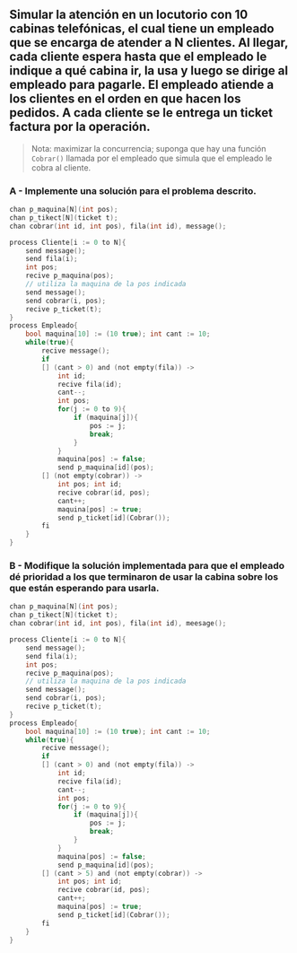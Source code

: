 ## Simular la atención en un locutorio con 10 cabinas telefónicas, el cual tiene un empleado que se encarga de atender a N clientes. Al llegar, cada cliente espera hasta que el empleado le indique a qué cabina ir, la usa y luego se dirige al empleado para pagarle. El empleado atiende a los clientes en el orden en que hacen los pedidos. A cada cliente se le entrega un ticket factura por la operación.
> Nota: maximizar la concurrencia; suponga que hay una función `Cobrar()` llamada por el empleado que simula que el empleado le cobra al cliente.

### A - Implemente una solución para el problema descrito.
```c
chan p_maquina[N](int pos);
chan p_tikect[N](ticket t);
chan cobrar(int id, int pos), fila(int id), message();

process Cliente[i := 0 to N]{
    send message();
    send fila(i);
    int pos;
    recive p_maquina(pos);
    // utiliza la maquina de la pos indicada
    send message();
    send cobrar(i, pos);
    recive p_ticket(t);
}
process Empleado{
    bool maquina[10] := (10 true); int cant := 10;
    while(true){
        recive message();
        if
        [] (cant > 0) and (not empty(fila)) ->
            int id;
            recive fila(id);
            cant--;
            int pos;
            for(j := 0 to 9){
                if (maquina[j]){
                    pos := j;
                    break;
                }
            }
            maquina[pos] := false;
            send p_maquina[id](pos);
        [] (not empty(cobrar)) ->
            int pos; int id;
            recive cobrar(id, pos);
            cant++;
            maquina[pos] := true;
            send p_ticket[id](Cobrar());
        fi
    }
}
```

### B - Modifique la solución implementada para que el empleado dé prioridad a los que terminaron de usar la cabina sobre los que están esperando para usarla.
```c
chan p_maquina[N](int pos);
chan p_tikect[N](ticket t);
chan cobrar(int id, int pos), fila(int id), meesage();

process Cliente[i := 0 to N]{
    send message();
    send fila(i);
    int pos;
    recive p_maquina(pos);
    // utiliza la maquina de la pos indicada
    send message();
    send cobrar(i, pos);
    recive p_ticket(t);
}
process Empleado{
    bool maquina[10] := (10 true); int cant := 10;
    while(true){
        recive message();
        if
        [] (cant > 0) and (not empty(fila)) ->
            int id;
            recive fila(id);
            cant--;
            int pos;
            for(j := 0 to 9){
                if (maquina[j]){
                    pos := j;
                    break;
                }
            }
            maquina[pos] := false;
            send p_maquina[id](pos);
        [] (cant > 5) and (not empty(cobrar)) ->
            int pos; int id;
            recive cobrar(id, pos);
            cant++;
            maquina[pos] := true;
            send p_ticket[id](Cobrar());
        fi
    }
}
```
